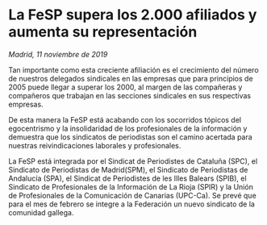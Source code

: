 # La FeSP supera los 2.000 afiliados y aumenta su representación

*Madrid, 11 noviembre de 2019*

Tan importante como esta creciente afiliación es el crecimiento del número de nuestros delegados sindicales en las empresas que para principios de 2005 puede llegar a superar los 2000, al margen de las compañeras y compañeros que trabajan en las secciones sindicales en sus respectivas empresas.

De esta manera la FeSP está acabando con los socorridos tópicos del egocentrismo y la insolidaridad de los profesionales de la información y demuestra que los sindicatos de periodistas son el camino acertada para nuestras reivindicaciones laborales y profesionales.

La FeSP está integrada por el Sindicat de Periodistes de Cataluña (SPC), el Sindicato de Periodistas de Madrid(SPM), el Sindicato de Periodistas de Andalucía (SPA), el Sindicat de Periodistes de les Illes Balears (SPIB), el Sindicato de Profesionales de la Información de La Rioja (SPIR) y la Unión de Profesionales de la Comunicación de Canarias (UPC-Ca). Se prevé que para el mes de febrero se integre a la Federación un nuevo sindicato de la comunidad gallega.
